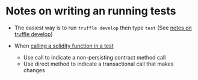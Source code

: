 # Notes on writing an running tests

* The easiest way is to run `truffle develop` then type `test` (See [notes on truffle develop](https://github.com/trufflesuite/truffle/releases/tag/v4.0.0)) 

* When [calling a solidity function in a test](http://truffleframework.com/docs/getting_started/contracts#making-a-call)
  * Use call to indicate a non-persisting contract method call
  * Use direct method to indicate a transactional call that makes changes

